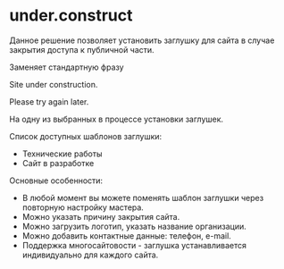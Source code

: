 # under.construct

Данное решение позволяет установить заглушку для сайта в случае закрытия доступа к публичной части.

Заменяет стандартную фразу

Site under construction.
 
Please try again later.

На одну из выбранных в процессе установки заглушек.

Список доступных шаблонов заглушки:

- Технические работы
- Сайт в разработке

Основные особенности:

- В любой момент вы можете поменять шаблон заглушки через повторную настройку мастера.
- Можно указать причину закрытия сайта.
- Можно загрузить логотип, указать название организации.
- Можно добавить контактные данные: телефон, e-mail.
- Поддержка многосайтовости - заглушка устанавливается индивидуально для каждого сайта.